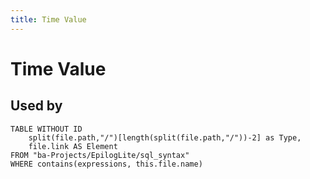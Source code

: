 ```yaml
---
title: Time Value
---
```


# Time Value

## Used by

```dataview
TABLE WITHOUT ID
	split(file.path,"/")[length(split(file.path,"/"))-2] as Type,
	file.link AS Element
FROM "ba-Projects/EpilogLite/sql_syntax" 
WHERE contains(expressions, this.file.name)
```
